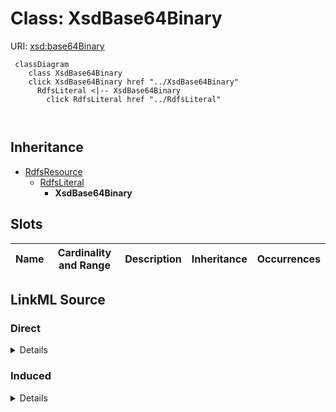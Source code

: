

# Class: XsdBase64Binary





URI: [xsd:base64Binary](http://www.w3.org/2001/XMLSchema#base64Binary)






```mermaid
 classDiagram
    class XsdBase64Binary
    click XsdBase64Binary href "../XsdBase64Binary"
      RdfsLiteral <|-- XsdBase64Binary
        click RdfsLiteral href "../RdfsLiteral"
      
      
```





## Inheritance
* [RdfsResource](../classes/RdfsResource.md)
    * [RdfsLiteral](../classes/RdfsLiteral.md)
        * **XsdBase64Binary**



## Slots

| Name | Cardinality and Range | Description | Inheritance | Occurrences |
| ---  | --- | --- | --- | --- |














## LinkML Source

<!-- TODO: investigate https://stackoverflow.com/questions/37606292/how-to-create-tabbed-code-blocks-in-mkdocs-or-sphinx -->

### Direct

<details>

```yaml
name: xsd_base64Binary
from_schema: okns:fiokg
exact_mappings:
- http://www.w3.org/2001/XMLSchema#base64Binary
rank: 1000
is_a: rdfs_Literal
class_uri: xsd:base64Binary

```
</details>

### Induced

<details>

```yaml
name: xsd_base64Binary
from_schema: okns:fiokg
exact_mappings:
- http://www.w3.org/2001/XMLSchema#base64Binary
rank: 1000
is_a: rdfs_Literal
class_uri: xsd:base64Binary

```
</details>